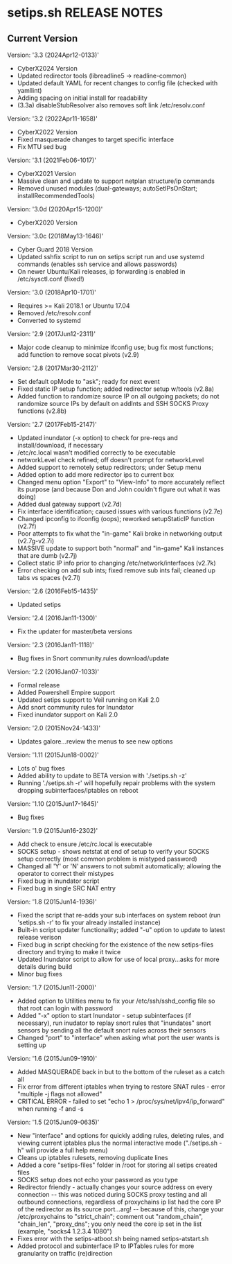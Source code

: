 # setips.sh RELEASE NOTES

## Current Version
Version: '3.3 (2024Apr12-0133)'
- CyberX2024 Version
- Updated redirector tools (libreadline5 -> readline-common)
- Updated default YAML for recent changes to config file (checked with yamllint)
- Adding spacing on initial install for readability
- (3.3a) disableStubResolver also removes soft link /etc/resolv.conf

Version: '3.2 (2022Apr11-1658)'
- CyberX2022 Version
- Fixed masquerade changes to target specific interface
- Fix MTU sed bug

Version: '3.1 (2021Feb06-1017)'
- CyberX2021 Version
- Massive clean and update to support netplan structure/ip commands
- Removed unused modules (dual-gateways; autoSetIPsOnStart; installRecommendedTools)

Version: '3.0d (2020Apr15-1200)'
- CyberX2020 Version

Version: '3.0c (2018May13-1646)'
- Cyber Guard 2018 Version
- Updated sshfix script to run on setips script run and use systemd commands (enables ssh service and allows passwords)
- On newer Ubuntu/Kali releases, ip forwarding is enabled in /etc/sysctl.conf (fixed!)

Version: '3.0 (2018Apr10-1701)'
- Requires >= Kali 2018.1 or Ubuntu 17.04
- Removed /etc/resolv.conf
- Converted to systemd

Version: '2.9 (2017Jun12-2311)'
- Major code cleanup to minimize ifconfig use; bug fix most functions; add function to remove socat pivots (v2.9)

Version: '2.8 (2017Mar30-2112)'
- Set default opMode to "ask"; ready for next event
- Fixed static IP setup function; added redirector setup w/tools (v2.8a)
- Added function to randomize source IP on all outgoing packets; do not randomize source IPs by default on addInts and SSH SOCKS Proxy functions (v2.8b)

Version: '2.7 (2017Feb15-2147)'
- Updated inundator (-x option) to check for pre-reqs and install/download, if necessary
- /etc/rc.local wasn't modified correctly to be executable
- networkLevel check refined; off doesn't prompt for networkLevel
- Added support to remotely setup redirectors; under Setup menu
- Added option to add more redirector ips to current box
- Changed menu option "Export" to "View-Info" to more accurately reflect its purpose (and because Don and John couldn't figure out what it was doing)
- Added dual gateway support (v2.7d)
- Fix interface identification; caused issues with various functions (v2.7e)
- Changed ipconfig to ifconfig (oops); reworked setupStaticIP function (v2.7f)
- Poor attempts to fix what the "in-game" Kali broke in networking output (v2.7g-v2.7i)
- MASSIVE update to support both "normal" and "in-game" Kali instances that are dumb (v2.7j)
- Collect static IP info prior to changing /etc/network/interfaces (v2.7k)
- Error checking on add sub ints; fixed remove sub ints fail; cleaned up tabs vs spaces (v2.7l)

Version: '2.6 (2016Feb15-1435)'
- Updated setips

Version: '2.4 (2016Jan11-1300)'
- Fix the updater for master/beta versions

Version: '2.3 (2016Jan11-1118)'
- Bug fixes in Snort community.rules download/update

Version: '2.2 (2016Jan07-1033)'
- Formal release
- Added Powershell Empire support
- Updated setips support to Veil running on Kali 2.0
- Add snort community rules for Inundator
- Fixed inundator support on Kali 2.0

Version: '2.0 (2015Nov24-1433)'
- Updates galore...review the menus to see new options

Version: '1.11 (2015Jun18-0002)'
- Lots o' bug fixes
- Added ability to update to BETA version with './setips.sh -z'
- Running './setips.sh -r' will hopefully repair problems with the system dropping subinterfaces/iptables on reboot

Version: '1.10 (2015Jun17-1645)'
- Bug fixes

Version: '1.9 (2015Jun16-2302)'
- Add check to ensure /etc/rc.local is executable
- SOCKS setup - shows netstat at end of setup to verify your SOCKS setup correctly (most common problem is mistyped password)
- Changed all 'Y' or 'N' answers to not submit automatically; allowing the operator to correct their mistypes
- Fixed bug in inundator script
- Fixed bug in single SRC NAT entry

Version: '1.8 (2015Jun14-1936)'
- Fixed the script that re-adds your sub interfaces on system reboot (run 'setips.sh -r' to fix your already installed instance)
- Built-in script updater functionality; added "-u" option to update to latest release verison
- Fixed bug in script checking for the existence of the new setips-files directory and trying to make it twice
- Updated Inundator script to allow for use of local proxy...asks for more details during build
- Minor bug fixes

Version: '1.7 (2015Jun11-2000)'
- Added option to Utilities menu to fix your /etc/ssh/sshd_config file so that root can login with password
- Added "-x" option to start Inundator - setup subinterfaces (if necessary), run inudator to replay snort rules that "inundates" snort sensors by sending all the default snort rules across their sensors
- Changed "port" to "interface" when asking what port the user wants is setting up

Version: '1.6 (2015Jun09-1910)'
- Added MASQUERADE back in but to the bottom of the ruleset as a catch all
- Fix error from different iptables when trying to restore SNAT rules - error "multiple -j flags not allowed"
- CRITICAL ERROR - failed to set "echo 1 > /proc/sys/net/ipv4/ip_forward" when running -f and -s

Version: '1.5 (2015Jun09-0635)'
- New "interface" and options for quickly adding rules, deleting rules, and viewing current iptables plus the normal interactive mode ("./setips.sh -h" will provide a full help menu)
- Cleans up iptables rulesets, removing duplicate lines
- Added a core "setips-files" folder in /root for storing all setips created files
- SOCKS setup does not echo your password as you type
- Redirector friendly - actually changes your source address on every connection
	-- this was noticed during SOCKS proxy testing and all outbound connections, regardless of proxychains ip list had the core IP of the redirector as its source port...arg!
	-- because of this, change your /etc/proxychains to "strict_chain"; comment out "random_chain", "chain_len", "proxy_dns"; you only need the core ip set in the list (example, "socks4 1.2.3.4 1080") 
- Fixes error with the setips-atboot.sh being named setips-atstart.sh
- Added protocol and subinterface IP to IPTables rules for more granularity on traffic (re)direction
